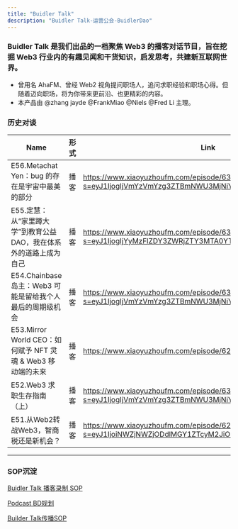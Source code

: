 ```yaml
---
title: "Buidler Talk"
description: "Buidler Talk-运营公会-BuidlerDao"
---
```


### Buidler Talk 是我们出品的一档聚焦 Web3 的播客对话节目，旨在挖掘 Web3 行业内的有趣见闻和干货知识，启发思考，共建新互联网世界。

- 曾用名 AhaFM、曾经 Web2 视角提问职场人，追问求职经验和职场心得。但随着迈向职场，将为你带来更前沿、也更精彩的内容。
- 本产品由 @zhang jayde  @FrankMiao @Niels @Fred Li 主理。

### 历史对谈

| Name                                           | 形式 | Link                                                                                                                   | 分类     | 出品         |
| ---------------------------------------------- | -- | ---------------------------------------------------------------------------------------------------------------------- | ------ | ---------- |
| E56.Metachat Yen：bug 的存在是宇宙中最美的部分              | 播客 | https://www.xiaoyuzhoufm.com/episode/6362a2702e925d51c11947a7?s=eyJ1IjogIjVmYzVmYzg3ZTBmNWU3MjNiYjhhOTBiNSJ9           | Web3创业 | BuidlerDAO |
| E55.定慧：从“家里蹲大学”到教育公益 DAO，我在体系外的道路上成为自己         | 播客 | https://www.xiaoyuzhoufm.com/episode/633f00699186d4e4c46a0ba6?s=eyJ1IjogIjYyMzFlZDY3ZWRjZTY3MTA0YTVmZjBiNCJ9           | Web3创业 | BuidlerDAO |
| E54.Chainbase 岛主：Web3 可能是留给我个人最后的周期级机会         | 播客 | https://www.xiaoyuzhoufm.com/episode/6321f130ed281066f067dc35?s=eyJ1IjogIjVmYzVmYzg3ZTBmNWU3MjNiYjhhOTBiNSJ9           | Web3创业 | BuidlerDAO |
| E53.Mirror World CEO：如何赋予 NFT 灵魂 & Web3 移动端的未来 | 播客 | https://www.xiaoyuzhoufm.com/episode/62fa8821226f5c1fa0d588a8                                                          | Web3创业 | BuidlerDAO |
| E52.Web3 求职生存指南（上）                             | 播客 | https://www.xiaoyuzhoufm.com/episode/6362a2702e925d51c11947a7?s=eyJ1IjogIjVmYzVmYzg3ZTBmNWU3MjNiYjhhOTBiNSJ9           | Web3求职 | BuidlerDAO |
| E51.从Web2转战Web3，智商税还是新机会？                      | 播客 | https://www.xiaoyuzhoufm.com/episode/6296f1b7c89f5d2c3529d887?s=eyJ1IjoiNWZjNWZjODdlMGY1ZTcyM2JiOGE5MGI1IiwiZCI6MX0%3D | Web3求职 | BuidlerDAO |

---

### SOP沉淀

[Buidler Talk 播客录制 SOP](https://www.notion.so/Buidler-Talk-SOP-3f10ca4030d84554a9d6b2118be78cdc)

[Podcast BD规划](https://www.notion.so/Podcast-BD-642d20a8bae647429188a37322bc2611)

[Builder Talk传播SOP](https://www.notion.so/Builder-Talk-SOP-5b39132bcb7b42d59338f365ec650dce)